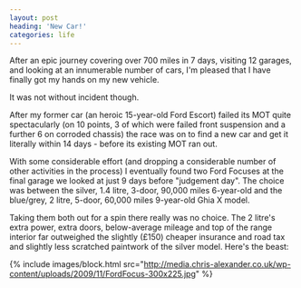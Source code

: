 ```yaml
---
layout: post
heading: 'New Car!'
categories: life
---
```


After an epic journey covering over 700 miles in 7 days, visiting 12 garages, and looking at an innumerable number of cars, I'm pleased that I have finally got my hands on my new vehicle.

It was not without incident though.

After my former car (an heroic 15-year-old Ford Escort) failed its MOT quite spectacularly (on 10 points, 3 of which were failed front suspension and a further 6 on corroded chassis) the race was on to find a new car and get it literally within 14 days - before its existing MOT ran out.

With some considerable effort (and dropping a considerable number of other activities in the process) I eventually found two Ford Focuses at the final garage we looked at just 9 days before "judgement day". The choice was between the silver, 1.4 litre, 3-door, 90,000 miles 6-year-old and the blue/grey, 2 litre, 5-door, 60,000 miles 9-year-old Ghia X model.

Taking them both out for a spin there really was no choice. The 2 litre's extra power, extra doors, below-average mileage and top of the range interior far outweighed the slightly (£150) cheaper insurance and road tax and slightly less scratched paintwork of the silver model. Here's the beast:

{% include images/block.html src="http://media.chris-alexander.co.uk/wp-content/uploads/2009/11/FordFocus-300x225.jpg" %}
